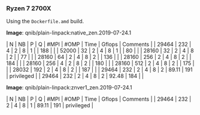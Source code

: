 ### Ryzen 7 2700X
Using the `Dockerfile.amd` build.

**Image**: qnib/plain-linpack:native_zen.2019-07-24.1

|   N   |  NB | P | Q | #MPI | #OMP | Time | Gflops | Comments |
| 29464 | 232 | 4 | 2 |   8  |   1  |  | 188    | |
| 52000 | 32  | 2 | 4 |   8  |   1  |  | 80    | |
| 28160 | 32  | 2 | 4 |   8  |   2  |  | 77    | |
| 28160 | 64  | 2 | 4 |   8  |   2  |  | 136 | |
| 28160 | 256 | 2 | 4 |   8  |   2  |  | 184 | |
| 28160 | 256 | 4 | 2 |   8  |   2  |  | 180 | |
| 28160 | 512 | 2 | 4 |   8  |   2  |  | 175 | |
| 28032 | 192 | 2 | 4 |   8  |   2  |  | 187 | |
| 29464 | 232 | 2 | 4 |   8  |   2  | 89.11 | 191 | privileged |
| 29464 | 232 | 2 | 4 |   8  |   2  | 92.48 |  184 | |

**Image**: qnib/plain-linpack:znver1_zen.2019-07-24.1

|   N   |  NB | P | Q | #MPI | #OMP | Time | Gflops | Comments |
| 29464 | 232 | 2 | 4 |   8  |   1  | 89.11 | 191 | privileged |

